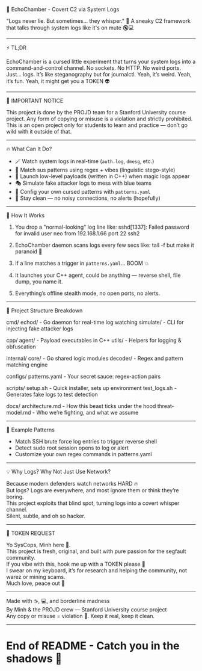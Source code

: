 🧬 EchoChamber - Covert C2 via System Logs

"Logs never lie. But sometimes… they whisper." 👀
A sneaky C2 framework that talks through system logs like it's on mute 🔇💻

---

⚡ TL;DR

EchoChamber is a cursed little experiment that turns your system logs into a command-and-control channel.
No sockets. No HTTP. No weird ports. Just… logs.
It’s like steganography but for journalctl.
Yeah, it’s weird. Yeah, it’s fun. Yeah, it might get you a TOKEN 👽

---

🚨 IMPORTANT NOTICE

This project is done by the PROJD team for a Stanford University course project.
Any form of copying or misuse is a violation and strictly prohibited.
This is an open project only for students to learn and practice — don’t go wild with it outside of that.

---

🔥 What Can It Do?

- 🪄 Watch system logs in real-time (`auth.log`, `dmesg`, etc.)
- 🧬 Match sus patterns using regex + vibes (linguistic stego-style)
- 🦾 Launch low-level payloads (written in C++) when magic logs appear
- 🎭 Simulate fake attacker logs to mess with blue teams
- 📜 Config your own cursed patterns with `patterns.yaml`
- 🧼 Stay clean — no noisy connections, no alerts (hopefully)

---

🧠 How It Works

1. You drop a "normal-looking" log line like:
   sshd[1337]: Failed password for invalid user neo from 192.168.1.66 port 22 ssh2

2. EchoChamber daemon scans logs every few secs like:
   tail -f but make it paranoid 🫣

3. If a line matches a trigger in `patterns.yaml`... BOOM 💥

4. It launches your C++ agent, could be anything — reverse shell, file dump, you name it.

5. Everything’s offline stealth mode, no open ports, no alerts.

---

📂 Project Structure Breakdown

cmd/
  echod/          - Go daemon for real-time log watching
  simulate/       - CLI for injecting fake attacker logs

cpp/
  agent/          - Payload executables in C++
  utils/          - Helpers for logging & obfuscation

internal/
  core/           - Go shared logic modules
  decoder/        - Regex and pattern matching engine

configs/
  patterns.yaml   - Your secret sauce: regex-action pairs

scripts/
  setup.sh        - Quick installer, sets up environment
  test_logs.sh    - Generates fake logs to test detection

docs/
  architecture.md - How this beast ticks under the hood
  threat-model.md - Who we’re fighting, and what we assume

---

📜 Example Patterns

- Match SSH brute force log entries to trigger reverse shell  
- Detect sudo root session opens to log or alert  
- Customize your own regex commands in patterns.yaml

---

💡 Why Logs? Why Not Just Use Network?

Because modern defenders watch networks HARD 🔥  
But logs? Logs are everywhere, and most ignore them or think they’re boring.  
This project exploits that blind spot, turning logs into a covert whisper channel.  
Silent, subtle, and oh so hacker.

---

🙏 TOKEN REQUEST

Yo SysCops, Minh here 👋.  
This project is fresh, original, and built with pure passion for the segfault community.  
If you vibe with this, hook me up with a TOKEN please 🙏  
I swear on my keyboard, it’s for research and helping the community, not warez or mining scams.  
Much love, peace out 🫡

---

Made with ☕, 💻, and borderline madness  
By Minh & the PROJD crew — Stanford University course project  
Any copy or misuse = violation 🚫. Keep it real, keep it clean.

---

# End of README - Catch you in the shadows 👻
